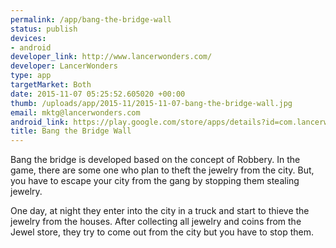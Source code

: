 ```yaml
--- 
permalink: /app/bang-the-bridge-wall
status: publish
devices: 
- android
developer_link: http://www.lancerwonders.com/
developer: LancerWonders
type: app
targetMarket: Both
date: 2015-11-07 05:25:52.605020 +00:00
thumb: /uploads/app/2015-11/2015-11-07-bang-the-bridge-wall.jpg
email: mktg@lancerwonders.com
android_link: https://play.google.com/store/apps/details?id=com.lancerwonders.terroristdespoiler
title: Bang the Bridge Wall
---
```


Bang the bridge is developed based on the concept of Robbery.
In the game, there are some one who plan to theft the jewelry from the city. But, you have to escape your city from the gang by stopping them stealing jewelry.

One day, at night they enter into the city in a truck and start to thieve the jewelry from the houses. After collecting all jewelry and coins from the Jewel store, they try to come out from the city but you have to stop them.
